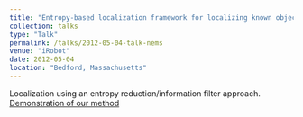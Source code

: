 ```yaml
---
title: "Entropy-based localization framework for localizing known objects"
collection: talks
type: "Talk"
permalink: /talks/2012-05-04-talk-nems
venue: "iRobot"
date: 2012-05-04
location: "Bedford, Massachusetts"
---
```

Localization using an entropy reduction/information filter approach. 
[Demonstration of our method](https://www.youtube.com/watch?v=Pqn-tMojdjk)
